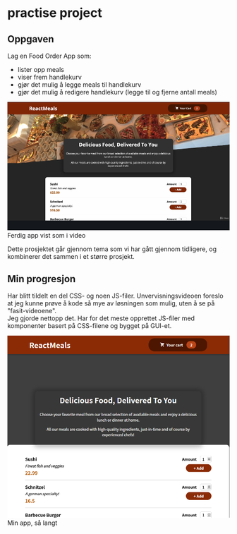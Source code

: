 # practise project

## Oppgaven
Lag en Food Order App som:
- lister opp meals
- viser frem handlekurv
- gjør det mulig å legge meals til handlekurv
- gjør det mulig å redigere handlekurv (legge til og fjerne antall meals)

![ferdig_app](public/screenshots/ferdig-app-vist-i-video.png)
Ferdig app vist som i video

Dette prosjektet går gjennom tema som vi har gått gjennom tidligere, og kombinerer det sammen i et større prosjekt.

## Min progresjon
Har blitt tildelt en del CSS- og noen JS-filer. Unvervisningsvideoen foreslo at jeg kunne prøve å kode så mye av løsningen som mulig, uten å se på "fasit-videoene".\
Jeg gjorde nettopp det. Har for det meste opprettet JS-filer med komponenter basert på CSS-filene og bygget på GUI-et.

![min_app](public/screenshots/app-2021-04-26-140530.png)
Min app, så langt